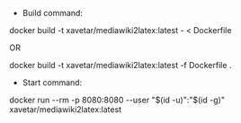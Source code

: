 - Build command:

docker build -t xavetar/mediawiki2latex:latest - < Dockerfile

OR

docker build -t xavetar/mediawiki2latex:latest -f Dockerfile .

- Start command:

docker run --rm -p 8080:8080 --user "$(id -u)":"$(id -g)" xavetar/mediawiki2latex:latest
